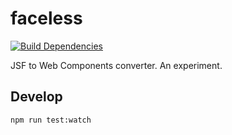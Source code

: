 # faceless

[![Build Dependencies](https://img.shields.io/david/talee/faceless.svg?style=flat-square)](https://david-dm.org/talee/faceless)

JSF to Web Components converter. An experiment.

## Develop

	npm run test:watch
